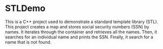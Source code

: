 # STLDemo
This is a C++ project used to demonstrate a standard template library (STL).
This project creates a map and stores social security numbers (SSN) by names. It iterates through the container and retrieves all the names. Then, it searches for an individual name and prints the SSN. Finally, it search for a name that is not found.
